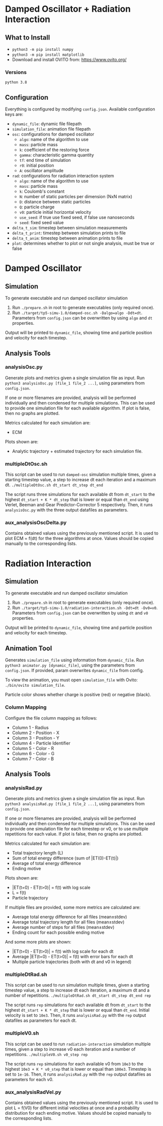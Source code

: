 # Damped Oscillator + Radiation Interaction

## What to Install
- `python3 -m pip install numpy`
- `python3 -m pip install matplotlib`
- Download and install OVITO from: https://www.ovito.org/
### Versions
`python 3.8`

## Configuration
Everything is configured by modifying `config.json`. Available configuration keys are:
   - `dynamic_file`: dynamic file filepath
   - `simulation_file`: animation file filepath
   - `osc`: configurations for damped oscillator
      - `algo`: name of the algorithm to use
      - `mass`: particle mass
      - `k`: coefficient of the restoring force
      - `gamma`: characteristic gamma quantity
      - `tf`: end time of simulation
      - `r0`: initial position
      - `A`: oscillator amplitude
   - `rad`: configurations for radiation interaction system
      - `algo`: name of the algorithm to use
      - `mass`: particle mass
      - `k`: Coulomb's constant
      - `N`: number of static particles per dimension (NxN matrix)
      - `D`: distance between static particles
      - `Q`: particle charge
      - `v0`: particle initial horizontal velocity
      - `use_seed`: if true use fixed seed, if false use nanoseconds
      - `seed`: fixed seed value
   - `delta_t_sim`: timestep between simulation measurements
   - `delta_t_print`: timestep between simulation prints to file
   - `delta_t_anim`: timestep between animation prints to file
   - `plot`: determines whether to plot or not single analysis, must be true or false

# Damped Oscillator

## Simulation
To generate executable and run damped oscillator simulation
1. Run `./prepare.sh` in root to generate executables (only required once).
2. Run `./target/tp5-simu-1.0/damped-osc.sh -Dalgo=algo -Ddt=dt`. Parameters from `config.json` can be overwritten by using `algo` and `dt` properties.

Output will be printed to `dynamic_file`, showing time and particle position and velocity for each timestep.

## Analysis Tools

### analysisOsc.py
Generate plots and metrics given a single simulation file as input.
Run `python3 analysisOsc.py [file_1 file_2 ...]`, using parameters from `config.json`.

If one or more filenames are provided, analysis will be performed individually and then condensed for multiple simulations. This can be used to provide one simulation file for each available algorithm. If plot is false, then no graphs are plotted.

Metrics calculated for each simulation are:
- ECM

Plots shown are:
- Analytic trajectory + estimated trajectory for each simulation file.

### multipleDtOsc.sh
This script can be used to run `damped-osc` simulation multiple times, given a starting timestep value, a step to increase dt each iteration and a maximum dt.
`./multipleDtOsc.sh dt_start dt_step dt_end`

The script runs three simulations for each available dt from `dt_start` to the highest `dt_start + K * dt_step` that is lower or equal than `dt_end` using Verlet, Beeman and Gear Predictor-Corrector 5 respectively. Then, it runs `analysisOsc.py` with the three output datafiles as parameters.

### aux_analysisOscDelta.py
Contains obtained values using the previously mentioned script. It is used to plot ECM = f(dt) for the three algorithms at once. Values should be copied manually to the corresponding lists.

# Radiation Interaction

## Simulation
To generate executable and run damped oscillator simulation
1. Run `./prepare.sh` in root to generate executables (only required once).
2. Run `./target/tp5-simu-1.0/radiation-interaction.sh -Ddt=dt -Dv0=v0`. Parameters from `config.json` can be overwritten by using `dt` and `v0` properties.

Output will be printed to `dynamic_file`, showing time and particle position and velocity for each timestep.

## Animation Tool
Generates `simulation_file` using information from `dynamic_file`.
Run `python3 animator.py [dynamic_file]`, using the parameters from `config.json`. If provided, param overwrites `dynamic_file` from config.

To view the animation, you must open `simulation_file` with Ovito:
`./bin/ovito simulation_file`. 

Particle color shows whether charge is positive (red) or negative (black).

### Column Mapping 
Configure the file column mapping as follows:
   - Column 1 - Radius
   - Column 2 - Position - X
   - Column 3 - Position - Y
   - Column 4 - Particle Identifier
   - Column 5 - Color - R
   - Column 6 - Color - G
   - Column 7 - Color - B

## Analysis Tools

### analysisRad.py
Generate plots and metrics given a single simulation file as input.
Run `python3 analysisRad.py [file_1 file_2 ...]`, using parameters from `config.json`.

If one or more filenames are provided, analysis will be performed individually and then condensed for multiple simulations. This can be used to provide one simulation file for each timestep or v0, or to use multiple repetitions for each value. If plot is false, then no graphs are plotted.

Metrics calculated for each simulation are:
- Total trajectory length (L)
- Sum of total energy difference (sum of |ET(0)-ET(t)|)
- Average of total energy difference
- Ending motive

Plots shown are:
- |ET(t=0) - ET(t>0)| = f(t) with log scale
- L = f(t)
- Particle trajectory

If multiple files are provided, some more metrics are calculated are:
- Average total energy difference for all files (mean±stdev)
- Average total trajectory length for all files (mean±stdev)
- Average number of steps for all files (mean±stdev)
- Ending count for each possible ending motive

And some more plots are shown:
- |ET(t=0) - ET(t>0)| = f(t) with log scale for each dt
- Average |ET(t=0) - ET(t>0)| = f(t) with error bars for each dt
- Multiple particle trajectories (both with dt and v0 in legend)

### multipleDtRad.sh
This script can be used to run simulation multiple times, given a starting timestep value, a step to increase dt each iteration, a maximum dt and a number of repetitions.
`./multipleDtRad.sh dt_start dt_step dt_end rep`

The script runs `rep` simulations for each available dt from `dt_start` to the highest `dt_start + K * dt_step` that is lower or equal than `dt_end`. Initial velocity is set to `10e3`. Then, it runs `analysisRad.py` with the `rep` output datafiles as parameters for each dt.

### multipleV0.sh
This script can be used to run `radiation-interaction` simulation multiple times, given a step to increase v0 each iteration and a number of repetitions.
`./multipleV0.sh v0_step rep`

The script runs `rep` simulations for each available v0 from `10e3` to the highest `10e3 + K * v0_step` that is lower or equal than `100e3`. Timestep is set to `1e-16`. Then, it runs `analysisRad.py` with the `rep` output datafiles as parameters for each v0.

### aux_analysisRadVel.py
Contains obtained values using the previously mentioned script. It is used to plot L = f(V0) for different initial velocities at once and a probability distribution for each ending motive. Values should be copied manually to the corresponding lists.